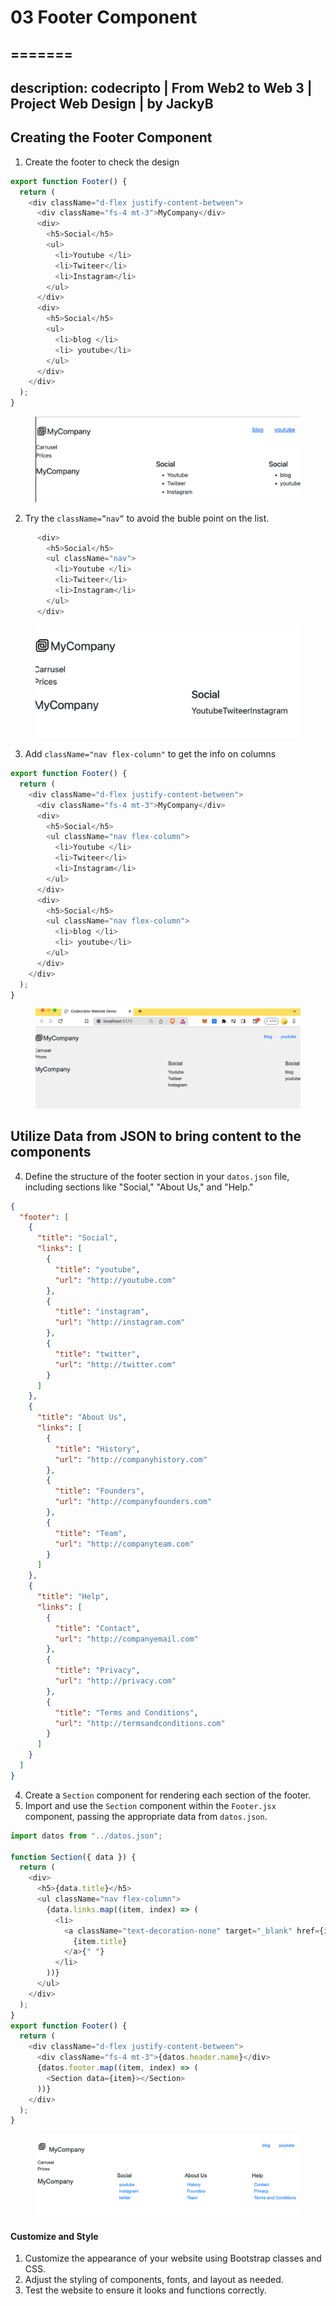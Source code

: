 

# 03 Footer Component

=======
---
description: codecripto | From Web2 to Web 3 | Project Web Design | by JackyB
---


## Creating the Footer Component&#x20;

1. Create the footer to check the design&#x20;

```javascript
export function Footer() {
  return (
    <div className="d-flex justify-content-between">
      <div className="fs-4 mt-3">MyCompany</div>
      <div>
        <h5>Social</h5>
        <ul>
          <li>Youtube </li>
          <li>Twiteer</li>
          <li>Instagram</li>
        </ul>
      </div>
      <div>
        <h5>Social</h5>
        <ul>
          <li>blog </li>
          <li> youtube</li>
        </ul>
      </div>
    </div>
  );
}
```

<figure><img src="../.gitbook/assets/image (6).png" alt=""><figcaption></figcaption></figure>

2. Try the `className=”nav”` to avoid the buble point on the list.

```javascript
      <div>
        <h5>Social</h5>
        <ul className="nav">
          <li>Youtube </li>
          <li>Twiteer</li>
          <li>Instagram</li>
        </ul>
      </div>
```

<figure><img src="../.gitbook/assets/image (7).png" alt=""><figcaption></figcaption></figure>

3. Add `className="nav flex-column"` to get the info on columns

```javascript
export function Footer() {
  return (
    <div className="d-flex justify-content-between">
      <div className="fs-4 mt-3">MyCompany</div>
      <div>
        <h5>Social</h5>
        <ul className="nav flex-column">
          <li>Youtube </li>
          <li>Twiteer</li>
          <li>Instagram</li>
        </ul>
      </div>
      <div>
        <h5>Social</h5>
        <ul className="nav flex-column">
          <li>blog </li>
          <li> youtube</li>
        </ul>
      </div>
    </div>
  );
}
```

<figure><img src="../.gitbook/assets/image (8).png" alt=""><figcaption></figcaption></figure>

## Utilize Data from JSON to bring content to the components

4. Define the structure of the footer section in your `datos.json` file, including sections like "Social," "About Us," and "Help."

```json
{
  "footer": [
    {
      "title": "Social",
      "links": [
        {
          "title": "youtube",
          "url": "http://youtube.com"
        },
        {
          "title": "instagram",
          "url": "http://instagram.com"
        },
        {
          "title": "twitter",
          "url": "http://twitter.com"
        }
      ]
    },
    {
      "title": "About Us",
      "links": [
        {
          "title": "History",
          "url": "http://companyhistory.com"
        },
        {
          "title": "Founders",
          "url": "http://companyfounders.com"
        },
        {
          "title": "Team",
          "url": "http://companyteam.com"
        }
      ]
    },
    {
      "title": "Help",
      "links": [
        {
          "title": "Contact",
          "url": "http://companyemail.com"
        },
        {
          "title": "Privacy",
          "url": "http://privacy.com"
        },
        {
          "title": "Terms and Conditions",
          "url": "http://termsandconditions.com"
        }
      ]
    }
  ]
}
```

4. Create a `Section` component for rendering each section of the footer.
5. Import and use the `Section` component within the `Footer.jsx` component, passing the appropriate data from `datos.json`.

```javascript
import datos from "../datos.json";

function Section({ data }) {
  return (
    <div>
      <h5>{data.title}</h5>
      <ul className="nav flex-column">
        {data.links.map((item, index) => (
          <li>
            <a className="text-decoration-none" target="_blank" href={item.url}>
              {item.title}
            </a>{" "}
          </li>
        ))}
      </ul>
    </div>
  );
}
export function Footer() {
  return (
    <div className="d-flex justify-content-between">
      <div className="fs-4 mt-3">{datos.header.name}</div>
      {datos.footer.map((item, index) => (
        <Section data={item}></Section>
      ))}
    </div>
  );
}
```

<figure><img src="../.gitbook/assets/image (9).png" alt=""><figcaption></figcaption></figure>

#### Customize and Style

1. Customize the appearance of your website using Bootstrap classes and CSS.
2. Adjust the styling of components, fonts, and layout as needed.
3. Test the website to ensure it looks and functions correctly.
